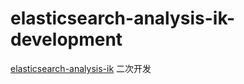 # elasticsearch-analysis-ik-development
[elasticsearch-analysis-ik](https://github.com/medcl/elasticsearch-analysis-ik "elasticsearch-analysis-ik") 二次开发
